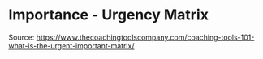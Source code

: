 # Importance - Urgency Matrix

Source: https://www.thecoachingtoolscompany.com/coaching-tools-101-what-is-the-urgent-important-matrix/